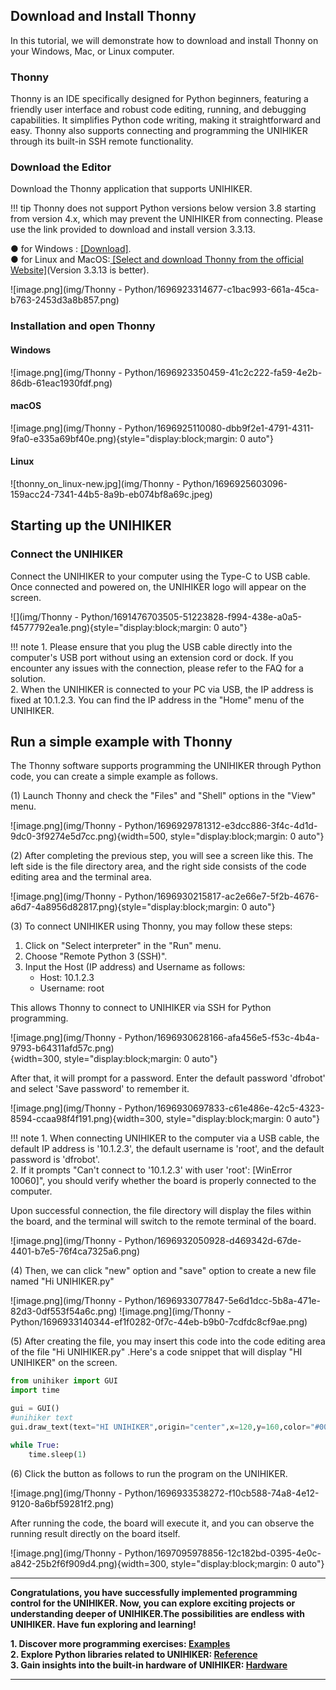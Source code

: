 ## **Download and Install Thonny**
In this tutorial, we will demonstrate how to download and install Thonny on your Windows, Mac, or Linux computer.  

### **Thonny**
Thonny is an IDE specifically designed for Python beginners, featuring a friendly user interface and robust code editing, running, and debugging capabilities. It simplifies Python code writing, making it straightforward and easy. Thonny also supports connecting and programming the UNIHIKER through its built-in SSH remote functionality.  
### **Download the Editor**
Download the Thonny application that supports UNIHIKER.  

!!! tip 
    Thonny does not support Python versions below version 3.8 starting from version 4.x, which may prevent the UNIHIKER from connecting. Please use the link provided to download and install version 3.3.13.  

● for Windows : [[Download]](https://img.dfrobot.com.cn/wiki/none/49990b1e1e72cb7c95f161be759c86ba.zip).  
● for Linux and MacOS:[ [Select and download Thonny from the official Website]](https://thonny.org/)(Version 3.3.13 is better).  

![image.png](img/Thonny - Python/1696923314677-c1bac993-661a-45ca-b763-2453d3a8b857.png)  
  
### **Installation and open Thonny**
#### Windows 
![image.png](img/Thonny - Python/1696923350459-41c2c222-fa59-4e2b-86db-61eac1930fdf.png)
#### macOS
![image.png](img/Thonny - Python/1696925110080-dbb9f2e1-4791-4311-9fa0-e335a69bf40e.png){style="display:block;margin: 0 auto"}
#### Linux
![thonny_on_linux-new.jpg](img/Thonny - Python/1696925603096-159acc24-7341-44b5-8a9b-eb074bf8a69c.jpeg)
## **Starting up the UNIHIKER**
### **Connect the UNIHIKER**
Connect the UNIHIKER to your computer using the Type-C to USB cable. Once connected and powered on, the UNIHIKER logo will appear on the screen.   

![](img/Thonny - Python/1691476703505-51223828-f994-438e-a0a5-f4577792ea1e.png){style="display:block;margin: 0 auto"}    

!!! note
    1. Please ensure that you plug the USB cable directly into the computer's USB port without using an extension cord or dock. If you encounter any issues with the connection, please refer to the FAQ for a solution.  
    2. When the UNIHIKER is connected to your PC via USB, the IP address is fixed at 10.1.2.3. You can find the IP address in the "Home" menu of the UNIHIKER.  

## **Run a simple example with Thonny**
The Thonny software supports programming the UNIHIKER through Python code, you can create a simple example as follows.  

(1) Launch Thonny and check the "Files" and "Shell" options in the "View" menu.   

![image.png](img/Thonny - Python/1696929781312-e3dcc886-3f4c-4d1d-9dc0-3f9274e5d7cc.png){width=500, style="display:block;margin: 0 auto"}  

(2) After completing the previous step, you will see a screen like this. The left side is the file directory area, and the right side consists of the code editing area and the terminal area.    

![image.png](img/Thonny - Python/1696930215817-ac2e66e7-5f2b-4676-a6d7-4a8956d82817.png){style="display:block;margin: 0 auto"}  

(3) To connect UNIHIKER using Thonny, you may follow these steps:

1. Click on "Select interpreter" in the "Run" menu.
2. Choose "Remote Python 3 (SSH)".
3. Input the Host (IP address) and Username as follows:
   - Host: 10.1.2.3
   - Username: root

This allows Thonny to connect to UNIHIKER via SSH for Python programming.  

![image.png](img/Thonny - Python/1696930628166-afa456e5-f53c-4b4a-9793-b64311afd57c.png)  
  {width=300, style="display:block;margin: 0 auto"}  

After that, it will prompt for a password. Enter the default password 'dfrobot' and select 'Save password' to remember it.  
  
![image.png](img/Thonny - Python/1696930697833-c61e486e-42c5-4323-8594-ccaa98f4f191.png){width=300, style="display:block;margin: 0 auto"}   

!!! note
    1. When connecting UNIHIKER to the computer via a USB cable, the default IP address is '10.1.2.3', the default username is 'root', and the default password is 'dfrobot'.  
    2. If it prompts "Can't connect to '10.1.2.3' with user 'root': [WinError 10060]", you should verify whether the board is properly connected to the computer.    
  
Upon successful connection, the file directory will display the files within the board, and the terminal will switch to the remote terminal of the board.  

![image.png](img/Thonny - Python/1696932050928-d469342d-67de-4401-b7e5-76f4ca7325a6.png)  
  
(4) Then, we can click "new" option and "save" option to create a new file named "Hi UNIHIKER.py"   

![image.png](img/Thonny - Python/1696933077847-5e6d1dcc-5b8a-471e-82d3-0df553f54a6c.png)
![image.png](img/Thonny - Python/1696933140344-ef1f0282-0f7c-44eb-b9b0-7cdfdc8cf9ae.png)  
  
(5) After creating the file,  you may insert this code into the code editing area of the file "Hi UNIHIKER.py" .Here's a code snippet that will display "HI UNIHIKER" on the screen.  

```python
from unihiker import GUI
import time

gui = GUI()
#unihiker text
gui.draw_text(text="HI UNIHIKER",origin="center",x=120,y=160,color="#0066CC")

while True:
    time.sleep(1)
```
(6) Click the button as follows to run the program on the UNIHIKER.  

![image.png](img/Thonny - Python/1696933538272-f10cb588-74a8-4e12-9120-8a6bf59281f2.png)  

After running the code, the board will execute it, and you can observe the running result directly on the board itself.  

![image.png](img/Thonny - Python/1697095978856-12c182bd-0395-4e0c-a842-25b2f6f909d4.png){width=300, style="display:block;margin: 0 auto"}   
  
---  
**Congratulations, you have successfully implemented programming control for the UNIHIKER. Now, you can explore exciting projects or understanding deeper of UNIHIKER.The possibilities are endless with UNIHIKER. Have fun exploring and learning!**  

**1. Discover more programming exercises: [Examples](../Examples/PythonCodingExamples/index.md)**  
**2. Explore Python libraries related to UNIHIKER: [Reference](../LanguageReference/UNIHIKER_Library/index.md)**  
**3. Gain insights into the built-in hardware of UNIHIKER: [Hardware ](../HardwareReference/hardware_reference_introduction.md)**    

---  

